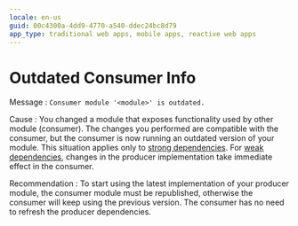 ```yaml
---
locale: en-us
guid: 00c4300a-4dd9-4770-a540-ddec24bc8d79
app_type: traditional web apps, mobile apps, reactive web apps
---
```


# Outdated Consumer Info

<a id="helpid-30181"></a>

Message
:   `Consumer module '<module>' is outdated.`

Cause
:   You changed a module that exposes functionality used by other module (consumer). The changes you performed are compatible with the consumer, but the consumer is now running an outdated version of your module. This situation applies only to [strong dependencies](../../../develop/reuse-and-refactor/strong-weak-dependencies.md#strong-dependencies). For [weak dependencies](../../../develop/reuse-and-refactor/strong-weak-dependencies.md#weak-dependencies), changes in the producer implementation take immediate effect in the consumer.

Recommendation
:   To start using the latest implementation of your producer module, the consumer module must be republished, otherwise the consumer will keep using the previous version. The consumer has no need to refresh the producer dependencies.


